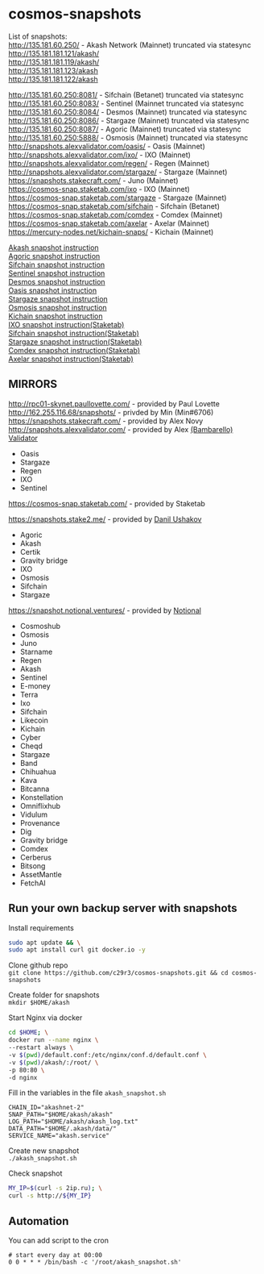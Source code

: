 # cosmos-snapshots  
List of snapshots:   
http://135.181.60.250/      - Akash Network (Mainnet) truncated via statesync  
http://135.181.181.121/akash/  
http://135.181.181.119/akash/  
http://135.181.181.123/akash  
http://135.181.181.122/akash  

http://135.181.60.250:8081/ - Sifchain (Betanet) truncated via statesync  
http://135.181.60.250:8083/ - Sentinel (Mainnet truncated via statesync   
http://135.181.60.250:8084/ - Desmos (Mainnet) truncated via statesync  
http://135.181.60.250:8086/ - Stargaze (Mainnet) truncated via statesync  
http://135.181.60.250:8087/ - Agoric (Mainnet) truncated via statesync  
http://135.181.60.250:5888/ - Osmosis (Mainnet) truncated via statesync  
http://snapshots.alexvalidator.com/oasis/ - Oasis (Mainnet)    
http://snapshots.alexvalidator.com/ixo/ - IXO (Mainnet)   
http://snapshots.alexvalidator.com/regen/ - Regen (Mainnet)   
http://snapshots.alexvalidator.com/stargaze/ - Stargaze (Mainnet)   
https://snapshots.stakecraft.com/ - Juno (Mainnet)  
https://cosmos-snap.staketab.com/ixo - IXO (Mainnet)  
https://cosmos-snap.staketab.com/stargaze - Stargaze (Mainnet)  
https://cosmos-snap.staketab.com/sifchain - Sifchain (Betanet)  
https://cosmos-snap.staketab.com/comdex - Comdex (Mainnet)  
https://cosmos-snap.staketab.com/axelar - Axelar (Mainnet)  
https://mercury-nodes.net/kichain-snaps/ - Kichain (Mainnet)  

[Akash snapshot instruction](https://github.com/c29r3/cosmos-snapshots/blob/main/Akash.md)  
[Agoric snapshot instruction](https://github.com/c29r3/cosmos-snapshots/blob/main/Agoric.md)  
[Sifchain snapshot instruction](https://github.com/c29r3/cosmos-snapshots/blob/main/Sifchain.md)  
[Sentinel snapshot instruction](https://github.com/c29r3/cosmos-snapshots/blob/main/Sentinel.md)  
[Desmos snapshot instruction](https://github.com/c29r3/cosmos-snapshots/blob/main/Desmos.md)   
[Oasis snapshot instruction](https://github.com/Bambarello/cosmos-snapshots/blob/main/Oasis.md)  
[Stargaze snapshot instruction](https://github.com/c29r3/cosmos-snapshots/blob/main/Stargaze.md)  
[Osmosis snapshot instruction](https://github.com/c29r3/cosmos-snapshots/blob/main/Osmosis.md)  
[Kichain snapshot instruction](https://github.com/staketab/nginx-cosmos-snap/blob/main/docs/kichain.md)  
[IXO snapshot instruction(Staketab)](https://github.com/staketab/nginx-cosmos-snap/blob/main/docs/ixo.md)  
[Sifchain snapshot instruction(Staketab)](https://github.com/staketab/nginx-cosmos-snap/blob/main/docs/sifchain.md)  
[Stargaze snapshot instruction(Staketab)](https://github.com/staketab/nginx-cosmos-snap/blob/main/docs/stargaze.md)  
[Comdex snapshot instruction(Staketab)](https://github.com/staketab/nginx-cosmos-snap/blob/main/docs/comdex.md)  
[Axelar snapshot instruction(Staketab)](https://github.com/staketab/nginx-cosmos-snap/blob/main/docs/axelar.md)  

## MIRRORS  
http://rpc01-skynet.paullovette.com/ - provided by Paul Lovette  
http://162.255.116.68/snapshots/ - privded by Min (Min#6706)  
https://snapshots.stakecraft.com/    - provided by Alex Novy  
http://snapshots.alexvalidator.com/  - provided by Alex [(Bambarello) Validator](https://github.com/Bambarello)  
- Oasis
- Stargaze
- Regen
- IXO  
- Sentinel  
  
https://cosmos-snap.staketab.com/  - provided by Staketab  
  
https://snapshots.stake2.me/ - provided by [Danil Ushakov](https://github.com/k0kk0k)  
- Agoric
- Akash
- Certik
- Gravity bridge
- IXO
- Osmosis
- Sifchain
- Stargaze


https://snapshot.notional.ventures/ - provided by [Notional](https://github.com/notional-labs)
- Cosmoshub
- Osmosis
- Juno
- Starname
- Regen
- Akash
- Sentinel
- E-money
- Terra
- Ixo
- Sifchain
- Likecoin
- Kichain
- Cyber
- Cheqd
- Stargaze
- Band
- Chihuahua
- Kava
- Bitcanna
- Konstellation
- Omniflixhub
- Vidulum
- Provenance
- Dig
- Gravity bridge
- Comdex
- Cerberus
- Bitsong
- AssetMantle
- FetchAI

## Run your own backup server with snapshots  
Install requirements  
```bash
sudo apt update && \
sudo apt install curl git docker.io -y
```

Clone github repo  
`git clone https://github.com/c29r3/cosmos-snapshots.git && cd cosmos-snapshots`  

Create folder for snapshots  
`mkdir $HOME/akash`

Start Nginx via docker  
```bash
cd $HOME; \
docker run --name nginx \
--restart always \
-v $(pwd)/default.conf:/etc/nginx/conf.d/default.conf \
-v $(pwd)/akash/:/root/ \
-p 80:80 \
-d nginx
```

Fill in the variables in the file `akash_snapshot.sh`  
```
CHAIN_ID="akashnet-2"
SNAP_PATH="$HOME/akash/akash"
LOG_PATH="$HOME/akash/akash_log.txt"
DATA_PATH="$HOME/.akash/data/"
SERVICE_NAME="akash.service"
```
Create new snapshot  
`./akash_snapshot.sh`  

Check snapshot  
```bash
MY_IP=$(curl -s 2ip.ru); \
curl -s http://${MY_IP}
```

## Automation  
You can add script to the cron  
```cron
# start every day at 00:00
0 0 * * * /bin/bash -c '/root/akash_snapshot.sh'
```
